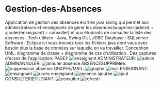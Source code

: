 # Gestion-des-Absences
Application de gestion des absences écrit en java swing qui permet aux administrateurs et enseignants de gérer les absences(supprimer(admin) + ajouter(enseignant) + consulter)
et aux étudiants de consulter la liste des absences .
Tech utilisée : Java, Swing GUI, JDBC
Database : SQLserver
Software : Eclipse
ici vous trouvez tous les fichiers java dont vous avez besoin plus la base de données sur laquelle on va travailler.
Conception UML: diagramme de classe + diagramme de cas d'utilisation .
Des captures d'ecran de l'application:
PAGE1:
![ensaignant](https://user-images.githubusercontent.com/103389967/231348965-3bb12857-dfbf-47ba-a20a-57210ae04538.PNG)
ADMINISTRATEUR:
![admin](https://user-images.githubusercontent.com/103389967/231349182-08c908f1-a666-4cca-81c2-0464860a39ac.PNG)
ADMINANNULER:
![annuler absence](https://user-images.githubusercontent.com/103389967/231349320-93681b86-a2e2-444c-a590-27b45ba9e65f.PNG)
ABSENCESUPPRIMée:
![suppression absence](https://user-images.githubusercontent.com/103389967/231349491-180662e2-3748-491b-a802-8a32862e4036.PNG)
GRAPHE/MAIL:
![graphe](https://user-images.githubusercontent.com/103389967/231349672-4a7c3538-fc5c-4ba0-a492-a59fc0d56f13.PNG)
![mail](https://user-images.githubusercontent.com/103389967/231349683-62cdc0c3-7219-4ba6-96e9-114f56c2bb39.PNG)
ENSEIGNANT:
![ensaignant](https://user-images.githubusercontent.com/103389967/231349842-2f99074d-1ea3-4262-8474-02279230fe26.PNG)
![accés enseignant](https://user-images.githubusercontent.com/103389967/231349853-bed3a558-3b39-4e34-98b4-bf2eb70c038b.PNG)
![absence ajoutée](https://user-images.githubusercontent.com/103389967/231349865-07fcff3b-860b-461c-953c-094f1b577c98.PNG)
![ajout](https://user-images.githubusercontent.com/103389967/231349871-4eb015df-45ed-4b8b-966f-618555a40fe4.PNG)
CONSULTER/ETUDIANT:
![consulter](https://user-images.githubusercontent.com/103389967/231349993-e3ff6749-4c65-41b3-8319-07ba2c073a16.PNG)
![refresh](https://user-images.githubusercontent.com/103389967/231350030-63db8e84-2576-4451-be83-901796a30125.PNG)




